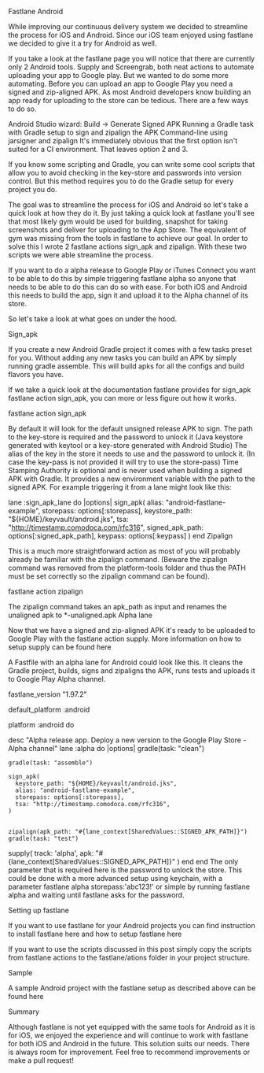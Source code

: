 Fastlane Android

While improving our continuous delivery system we decided to streamline the process for iOS and Android. Since our iOS team enjoyed using fastlane we decided to give it a try for Android as well.

If you take a look at the fastlane page you will notice that there are currently only 2 Android tools. Supply and Screengrab, both neat actions to automate uploading your app to Google play. But we wanted to do some more automating. Before you can upload an app to Google Play you need a signed and zip-aligned APK. As most Android developers know building an app ready for uploading to the store can be tedious. There are a few ways to do so.

Android Studio wizard: Build -> Generate Signed APK
Running a Gradle task with Gradle setup to sign and zipalign the APK
Command-line using jarsigner and zipalign
It's immediately obvious that the first option isn't suited for a CI environment. That leaves option 2 and 3.

If you know some scripting and Gradle, you can write some cool scripts that allow you to avoid checking in the key-store and passwords into version control. But this method requires you to do the Gradle setup for every project you do.

The goal was to streamline the process for iOS and Android so let's take a quick look at how they do it. By just taking a quick look at fastlane you'll see that most likely gym would be used for building, snapshot for taking screenshots and deliver for uploading to the App Store. The equivalent of gym was missing from the tools in fastlane to achieve our goal. In order to solve this I wrote 2 fastlane actions sign_apk and zipalign. With these two scripts we were able streamline the process.

If you want to do a alpha release to Google Play or iTunes Connect you want to be able to do this by simple triggering fastlane alpha so anyone that needs to be able to do this can do so with ease. For both iOS and Android this needs to build the app, sign it and upload it to the Alpha channel of its store.

So let's take a look at what goes on under the hood.

Sign_apk

If you create a new Android Gradle project it comes with a few tasks preset for you. Without adding any new tasks you can build an APK by simply running gradle assemble. This will build apks for all the configs and build flavors you have.

If we take a quick look at the documentation fastlane provides for sign_apk fastlane action sign_apk, you can more or less figure out how it works.

fastlane action sign_apk

By default it will look for the default unsigned release APK to sign.
The path to the key-store is required and the password to unlock it (Java keystore generated with keytool or a key-store generated with Android Studio)
The alias of the key in the store it needs to use and the password to unlock it. (In case the key-pass is not provided it will try to use the store-pass)
Time Stamping Authority is optional and is never used when building a signed APK with Gradle.
It provides a new environment variable with the path to the signed APK.
For example triggering it from a lane might look like this:

lane :sign_apk_lane do |options|
    sign_apk(
      alias: "android-fastlane-example",
      storepass: options[:storepass],
      keystore_path: "${HOME}/keyvault/android.jks",
      tsa: "http://timestamp.comodoca.com/rfc316",
      signed_apk_path: options[:signed_apk_path],
      keypass: options[:keypass]
    )
end
Zipalign

This is a much more straightforward action as most of you will probably already be familiar with the zipalign command. (Beware the zipalign command was removed from the platform-tools folder and thus the PATH must be set correctly so the zipalign command can be found).

fastlane action zipalign

The zipalign command takes an apk_path as input and renames the unaligned apk to *-unaligned.apk
Alpha lane

Now that we have a signed and zip-aligned APK it's ready to be uploaded to Google Play with the fastlane action supply. More information on how to setup supply can be found here

A Fastfile with an alpha lane for Android could look like this. It cleans the Gradle project, builds, signs and zipaligns the APK, runs tests and uploads it to Google Play Alpha channel.

fastlane_version "1.97.2"

default_platform :android

platform :android do

  desc "Alpha release app. Deploy a new version to the Google Play Store - Alpha channel"
  lane :alpha do |options|
    gradle(task: "clean")

    gradle(task: "assemble")

    sign_apk(
      keystore_path: "${HOME}/keyvault/android.jks",
      alias: "android-fastlane-example",
      storepass: options[:storepass],
      tsa: "http://timestamp.comodoca.com/rfc316",
    )


    zipalign(apk_path: "#{lane_context[SharedValues::SIGNED_APK_PATH]}")
    gradle(task: "test")

  supply(
     track: 'alpha',
     apk: "#{lane_context[SharedValues::SIGNED_APK_PATH]}"
   )
  end
end
The only parameter that is required here is the password to unlock the store. This could be done with a more advanced setup using keychain, with a parameter fastlane alpha storepass:'abc123!' or simple by running fastlane alpha and waiting until fastlane asks for the password.

Setting up fastlane

If you want to use fastlane for your Android projects you can find instruction to install fastlane here and how to setup fastlane here

If you want to use the scripts discussed in this post simply copy the scripts from fastlane actions to the fastlane/ations folder in your project structure.

Sample

A sample Android project with the fastlane setup as described above can be found here

Summary

Although fastlane is not yet equipped with the same tools for Android as it is for iOS, we enjoyed the experience and will continue to work with fastlane for both iOS and Android in the future. This solution suits our needs. There is always room for improvement. Feel free to recommend improvements or make a pull request!
